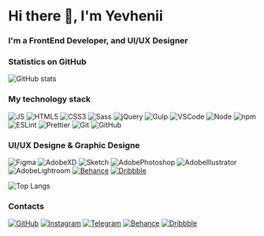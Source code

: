 # Hi there 👋, I'm Yevhenii

### I'm a FrontEnd Developer, and UI/UX Designer

### Statistics on GitHub

![GitHub stats](https://github-readme-stats.vercel.app/api?username=TRETYAKweb&show_icons=true&hide=prs,issues,contribs&theme=dark)

### My technology stack

![JS](https://img.shields.io/badge/-JavaScript_-f5da55?style=flat&logo=javascript&logoColor=black)
![HTML5](https://img.shields.io/badge/-HTML5-E34F26?style=flat&logo=html5&logoColor=white)
![CSS3](https://img.shields.io/badge/-CSS3-1572B6?style=flat&logo=css3)
![Sass](https://img.shields.io/badge/-Sass-bf4080?style=flat&logo=sass&logoColor=white)
![jQuery](https://img.shields.io/badge/-jQuery-333?style=flat&logo=jQuery&logoColor=blue)
![Gulp](https://img.shields.io/badge/-Gulp-333?style=flat&logo=Gulp)
![VSCode](https://img.shields.io/badge/-VSCode-333?style=flat&logo=visualstudiocode&logoColor=1572B6)
![Node](https://img.shields.io/badge/-Node-333?style=flat&logo=nodedotjs)
![npm](https://img.shields.io/badge/-npm-333?style=flat&logo=npm)
![ESLint](https://img.shields.io/badge/-ESLint-333?style=flat&logo=eslint&logoColor=4B32C3)
![Prettier](https://img.shields.io/badge/-Prettier-333?style=flat&logo=prettier)
![Git](https://img.shields.io/badge/-Git-333?style=flat&logo=git)
![GitHub](https://img.shields.io/badge/-GitHub-333?style=flat&logo=GitHub)

### UI/UX Designe & Graphic Designe

![Figma](https://img.shields.io/badge/-Figma-black?style=flat&logo=figma)
![AdobeXD](https://img.shields.io/badge/Adobe%20XD-470137?style=flat&logo=Adobe%20XD&logoColor=#FF61F6)
![Sketch](https://img.shields.io/badge/Sketch-FFB387?style=flat&logo=sketch&logoColor=black)
![AdobePhotoshop](https://img.shields.io/badge/Adobe%20Photoshop-31A8FF?style=flat&logo=Adobe%20Photoshop&logoColor=black)
![AdobeIllustrator](https://img.shields.io/badge/Adobe%20Illustrator-FF9A00?style=flat&logo=adobe%20illustrator&logoColor=white)
![AdobeLightroom](https://img.shields.io/badge/Adobe%20Lightroom-31A8FF?style=flat&logo=Adobe%20Lightroom&logoColor=white)
[![Behance](https://img.shields.io/badge/Behance-0054F7?style=flat&logo=behance&logoColor=white)](https://www.behance.net/tretyak_design)
[![Dribbble](https://img.shields.io/badge/Dribbble-EA4C89?style=flat&logo=dribbble&logoColor=white)](https://dribbble.com/tretyak_design)

![Top Langs](https://github-readme-stats.vercel.app/api/top-langs/?username=TRETYAKweb&layout=compact&theme=dark)

### Contacts

[![GitHub](https://img.shields.io/badge/-GitHub-333?style=flat&logo=GitHub&logoColor=fff)](https://github.com/TRETYAKweb)
[![Instagram](https://img.shields.io/badge/-Instagram-333?style=flat&logo=instagram&logoColor=B4068E)](https://www.instagram.com/tretyak_bro)
[![Telegram](https://img.shields.io/badge/-Telegram-333?style=flat&logo=telegram&logoColor=27A0D9)](https://t.me/tretyak_bro)
[![Behance](https://img.shields.io/badge/Behance-0054F7?style=flat&logo=behance&logoColor=white)](https://www.behance.net/tretyak_design)
[![Dribbble](https://img.shields.io/badge/Dribbble-EA4C89?style=flat&logo=dribbble&logoColor=white)](https://dribbble.com/tretyak_design)

<!--
**TRETYAKweb/TRETYAKweb** is a ✨ _special_ ✨ repository because its `README.md` (this file) appears on your GitHub profile.

Here are some ideas to get you started:

- 🔭 I’m currently working on ...
- 🌱 I’m currently learning ...
- 👯 I’m looking to collaborate on ...
- 🤔 I’m looking for help with ...
- 💬 Ask me about ...
- 📫 How to reach me: ...
- 😄 Pronouns: ...
- ⚡ Fun fact: ...
-->
